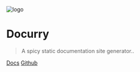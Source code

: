 ![logo](../media/logo.png ":size=120")

# Docurry

> A spicy static documentation site generator..

[Docs](docs/)
[Github](#)
